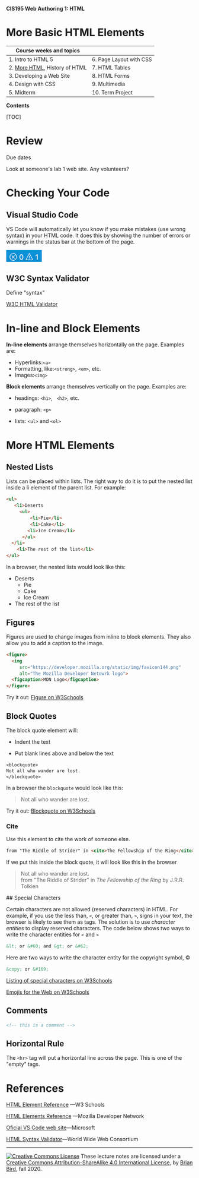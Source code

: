 **CIS195 Web Authoring 1: HTML**

<h1>More Basic HTML Elements</h1>

| Course weeks and topics              |                         |
| ------------------------------------ | ----------------------- |
| 1. Intro to HTML 5                   | 6. Page Layout with CSS |
| 2. <u>More HTML</u>, History of HTML | 7. HTML Tables          |
| 3. Developing a Web Site             | 8. HTML Forms           |
| 4. Design with CSS                   | 9. Multimedia           |
| 5. Midterm                           | 10. Term Project        |

**Contents**

[TOC]

# Review

Due dates

Look at someone's lab 1 web site. Any volunteers?



# Checking Your Code

## Visual Studio Code

VS Code will automatically let you know if you make mistakes (use wrong syntax) in your HTML code. It does this by showing the number of errors or warnings in the status bar at the bottom of the page.

<img src="VSCodeErrorBar.png" alt="VSCodeErrorBar" style="zoom:67%;" />

## W3C Syntax Validator

Define "syntax"

[W3C HTML Validator](https://validator.w3.org)



# In-line and Block Elements

**In-line elements** arrange themselves horizontally on the page. Examples are:

- Hyperlinks:`<a>`
- Formatting, like:`<strong>`, `<em>`, etc.
- Images:`<img>`

**Block elements** arrange themselves vertically on the page. Examples are:

- headings: `<h1>`, ` <h2>`,  etc.

- paragraph: `<p>`

- lists: `<ul>` and `<ol>`

  

# More HTML Elements 

## Nested Lists

Lists can be placed within lists. The right way to do it is to put the nested list inside a li element of the parent list. For example:

```html
<ul>
   <li>Deserts
     <ul>
         <li>Pie</li>
         <li>Cake</li>
        <li>Ice Cream</li>
      </ul>
  </li>
    <li>The rest of the list</li>
</ul>
```

In a browser, the nested lists would look like this:

- Deserts
  - Pie
  - Cake
  - Ice Cream
- The rest of the list

## Figures

Figures are used to change images from inline to block elements. They also allow you to add a caption to the image.

```html
<figure>
  <img
     src="https://developer.mozilla.org/static/img/favicon144.png"
     alt="The Mozilla Developer Netowrk logo">
  <figcaption>MDN Logo</figcaption>
</figure>
```

Try it out: [Figure on W3Schools](https://www.w3schools.com/tags/tag_figure.asp)  

## Block Quotes

The block quote element will:

- Indent the text

- Put blank lines above and below the text

```
<blockquote>
Not all who wander are lost.
</blockquote>
```

In a browser the `blockquote` would look like this:

<blockquote>
  Not all who wander are lost.
</blockquote>

Try it out: [Blockquote on W3Schools](https://www.w3schools.com/TAGS/tag_blockquote.asp)  

### Cite

Use this element to cite the work of someone else.

```html
from "The Riddle of Strider" in <cite>The Fellowship of the Ring</cite> by J.R.R. Tolkien
```

If we put this inside the block quote, it will look like this in the browser

<blockquote>
  Not all who wander are lost.<br>
  from "The Riddle of Strider" in <cite>The Fellowship of the Ring</cite> by J.R.R. Tolkien
</blockquote>
## Special Characters

Certain characters are not allowed (reserved characters) in HTML. For example, if you use the less than, `<`, or greater than, `>`, signs in your text, the browser is likely to see them as tags. The solution is to use *character entities* to display reserved characters. The code below shows two ways to write the character entities for `<` and `>`

```html
&lt; or &#60; and &gt; or &#62;
```

Here are two ways to write the character entity for the copyright symbol, &copy;

```html
&copy; or &#169;
```

[Listing of special characters on W3Schools](https://www.w3schools.com/html/html_symbols.asp)  

[Emojis for the Web on W3Schools](https://www.w3schools.com/charsets/ref_emoji_smileys.asp)

## Comments

```html
<!-- this is a comment -->
```

## Horizontal Rule

The `<hr>` tag will put a horizontal line across the page. This is one of the "empty" tags.



# References

[HTML Element Reference](https://www.w3schools.com/tags/default.asp) &mdash;W3 Schools

[HTML Elements Reference](https://developer.mozilla.org/en-US/docs/Web/HTML/Element) &mdash;Mozilla Developer Network

[Oficial VS Code web site](https://code.visualstudio.com)&mdash;Microsoft

[HTML Syntax Validator](https://validator.w3.org)&mdash;World Wide Web Consortium

------

[![Creative Commons License](https://i.creativecommons.org/l/by/4.0/80x15.png)](http://creativecommons.org/licenses/by-sa/4.0/) These lecture notes are licensed under a [Creative Commons Attribution-ShareAlike 4.0 International License](http://creativecommons.org/licenses/by-sa/4.0/), by [Brian Bird](https://profbird.dev/), fall 2020.

